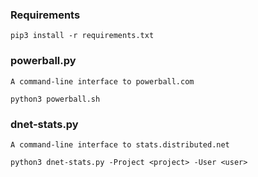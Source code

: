 ### Requirements 
```
pip3 install -r requirements.txt
```

### powerball.py 
`A command-line interface to powerball.com`
```
python3 powerball.sh
```
    
### dnet-stats.py
`A command-line interface to stats.distributed.net`
```
python3 dnet-stats.py -Project <project> -User <user>
```
